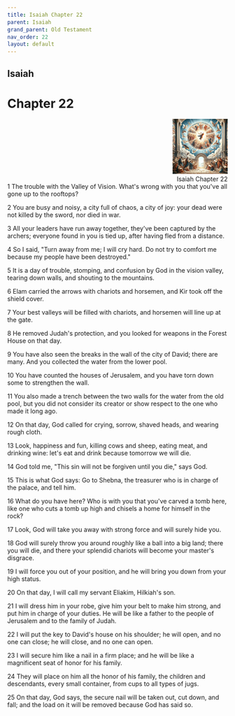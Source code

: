 ```yaml
---
title: Isaiah Chapter 22
parent: Isaiah
grand_parent: Old Testament
nav_order: 22
layout: default
---
```


## Isaiah

# Chapter 22

<div style="clear: both; text-align: right;">
    <img src="/assets/Image/Isaiah/500/22.jpg" alt="Isaiah Chapter 22" class="chapter-image" style="max-width: 25%; height: auto;"/>
    <figcaption style="font-size: 14px;">Isaiah Chapter 22</figcaption>
</div>
1 The trouble with the Valley of Vision. What's wrong with you that you've all gone up to the rooftops?

2 You are busy and noisy, a city full of chaos, a city of joy: your dead were not killed by the sword, nor died in war.

3 All your leaders have run away together, they've been captured by the archers; everyone found in you is tied up, after having fled from a distance.

4 So I said, "Turn away from me; I will cry hard. Do not try to comfort me because my people have been destroyed."

5 It is a day of trouble, stomping, and confusion by God in the vision valley, tearing down walls, and shouting to the mountains.

6 Elam carried the arrows with chariots and horsemen, and Kir took off the shield cover.

7 Your best valleys will be filled with chariots, and horsemen will line up at the gate.

8 He removed Judah's protection, and you looked for weapons in the Forest House on that day.

9 You have also seen the breaks in the wall of the city of David; there are many. And you collected the water from the lower pool.

10 You have counted the houses of Jerusalem, and you have torn down some to strengthen the wall.

11 You also made a trench between the two walls for the water from the old pool, but you did not consider its creator or show respect to the one who made it long ago.

12 On that day, God called for crying, sorrow, shaved heads, and wearing rough cloth.

13 Look, happiness and fun, killing cows and sheep, eating meat, and drinking wine: let's eat and drink because tomorrow we will die.

14 God told me, "This sin will not be forgiven until you die," says God.

15 This is what God says: Go to Shebna, the treasurer who is in charge of the palace, and tell him.

16 What do you have here? Who is with you that you've carved a tomb here, like one who cuts a tomb up high and chisels a home for himself in the rock?

17 Look, God will take you away with strong force and will surely hide you.

18 God will surely throw you around roughly like a ball into a big land; there you will die, and there your splendid chariots will become your master's disgrace.

19 I will force you out of your position, and he will bring you down from your high status.

20 On that day, I will call my servant Eliakim, Hilkiah's son.

21 I will dress him in your robe, give him your belt to make him strong, and put him in charge of your duties. He will be like a father to the people of Jerusalem and to the family of Judah.

22 I will put the key to David's house on his shoulder; he will open, and no one can close; he will close, and no one can open.

23 I will secure him like a nail in a firm place; and he will be like a magnificent seat of honor for his family.

24 They will place on him all the honor of his family, the children and descendants, every small container, from cups to all types of jugs.

25 On that day, God says, the secure nail will be taken out, cut down, and fall; and the load on it will be removed because God has said so.


